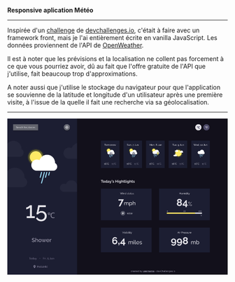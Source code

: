 
**Responsive aplication Météo**

---

Inspirée d'un <a href ="https://devchallenges.io/challenges/mM1UIenRhK808W8qmLWv">challenge</a> de <a href="http://devchallenges.io">devchallenges.io</a>, c'était à faire avec un framework front, mais je l'ai entièrement écrite en vanilla JavaScript. Les données proviennent de l'API de <a href ="https://openweathermap.org">OpenWeather</a>. 

Il est à noter que les prévisions et la localisation ne collent pas forcement à ce que vous pourriez avoir, dû au fait que l'offre gratuite de l'API que j'utilise, fait beaucoup trop d'approximations.

A noter aussi que j'utilise le stockage du navigateur pour que l'application se souvienne de la latitude et longitude d'un utilisateur après une première visite, à l'issue de la quelle il fait une recherche via sa géolocalisation.

---

<a href = "https://yousoumar.github.io/js-weather-app/"><img src = "images/screenshot.png"></img></a>
  

